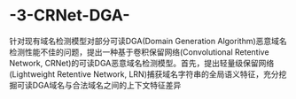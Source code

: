 # -3-CRNet-DGA-
针对现有域名检测模型对部分可读DGA(Domain Generation Algorithm)恶意域名检测性能不佳的问题，提出一种基于卷积保留网络(Convolutional Retentive Network, CRNet)的可读DGA恶意域名检测模型。首先，提出轻量级保留网络(Lightweight Retentive Network, LRN)捕获域名字符串的全局语义特征，充分挖掘可读DGA域名与合法域名之间的上下文特征差异
